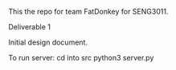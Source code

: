 This the repo for team FatDonkey for SENG3011.

Deliverable 1 

Initial design document.

To run server:
cd into src
python3 server.py 

